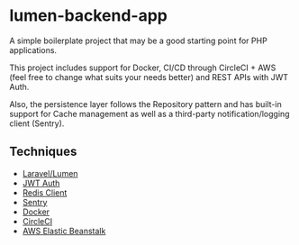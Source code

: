 # lumen-backend-app

A simple boilerplate project that may be a good starting point for PHP applications. 

This project includes support for Docker, CI/CD through CircleCI + AWS (feel free to change what suits your needs better) and REST APIs with JWT Auth.

Also, the persistence layer follows the Repository pattern and has built-in support for Cache management as well as a third-party notification/logging client (Sentry).


## Techniques

* [Laravel/Lumen](https://lumen.laravel.com/)
* [JWT Auth](https://github.com/tymondesigns/jwt-auth)
* [Redis Client](https://github.com/nrk/predis)
* [Sentry](https://sentry.io/)
* [Docker](https://www.docker.com/)
* [CircleCI](https://circleci.com/)
* [AWS Elastic Beanstalk](https://aws.amazon.com/elasticbeanstalk/)
